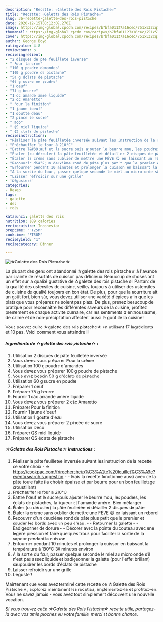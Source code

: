 ```yaml
---
description: "Recette: ☆Galette des Rois Pistache☆"
title: "Recette: ☆Galette des Rois Pistache☆"
slug: 36-recette-galette-des-rois-pistache
date: 2020-12-15T08:12:07.270Z
image: https://img-global.cpcdn.com/recipes/b7bfa01127a16cec/751x532cq70/☆galette-des-rois-pistache☆-photo-principale-de-la-recette.jpg
thumbnail: https://img-global.cpcdn.com/recipes/b7bfa01127a16cec/751x532cq70/☆galette-des-rois-pistache☆-photo-principale-de-la-recette.jpg
cover: https://img-global.cpcdn.com/recipes/b7bfa01127a16cec/751x532cq70/☆galette-des-rois-pistache☆-photo-principale-de-la-recette.jpg
author: George Boyd
ratingvalue: 4.8
reviewcount: 3
recipeingredient:
- "2 disques de pte feuillete inverse"
- " Pour la crme"
- "100 g poudre damandes"
- "100 g poudre de pistache"
- "50 g dclats de pistache"
- "60 g sucre en poudre"
- "1 oeuf"
- "75 g beurre"
- "1 cc amande amre liquide"
- "2 cc Amaretto"
- " Pour la finition"
- "1 jaune doeuf"
- "1 goutte deau"
- "2 pince de sucre"
- " Dco"
- " QS miel liquide"
- " QS clats de pistache"
recipeinstructions:
- "Réaliser la pâte feuilletée inversée suivant les instruction de la recette de votre choix  =&gt; https://cookpad.com/fr/recherche/p%C3%A2te%20feuillet%C3%A9e?event=search.suggestion  Mais la recette fonctionne aussi avec de la pâte toute faite (la choisir épaisse et pur beurre pour un bon feuilletage croustillant)"
- "Préchauffer le four à 210°C"
- "Battre l&#39;œuf et le sucre puis ajouter le beurre mou, les poudres, les éclats de pistaches, la liqueur et l&#39;amande amère. Bien mélanger"
- "Étaler (ou dérouler) la pâte feuilletée et détailler 2 disques de pâte"
- "Étaler la crème sans oublier de mettre une FÈVE 😋 en laissant un rebord"
- "Recouvrir d&#39;un deuxième rond de pâte plus petit que le premier et souder les bords avec un peu d&#39;eau.  Retourner la galette  Badigeonner de dorure  Décorer avec la pointe du couteau avec une légère pression et faire quelques trous pour faciliter la sortie de la vapeur pendant la cuisson"
- "Enfourner pendant 10 minutes et prolonger la cuisson en baissant la température à 180°C 30 minutes environ"
- "A la sortie du four, passer quelque seconde le miel au micro onde s&#39;il n&#39;est pas assez liquide et badigeonner la galette (pour l&#39;effet brillant) saupoudrer les bords d&#39;éclats de pistache"
- "Laisser refroidir sur une grille"
- "Déguster!"
categories:
- Resep
tags:
- galette
- des
- rois

katakunci: galette des rois 
nutrition: 289 calories
recipecuisine: Indonesian
preptime: "PT25M"
cooktime: "PT50M"
recipeyield: "1"
recipecategory: Dinner

---
```



![☆Galette des Rois Pistache☆](https://img-global.cpcdn.com/recipes/b7bfa01127a16cec/751x532cq70/☆galette-des-rois-pistache☆-photo-principale-de-la-recette.jpg)

La plupart des gens ont abandonné ☆galette des rois pistache☆ à l'avance par crainte de résultats de cuisson pas délicieux. Beaucoup de choses ont un effet sur la qualité gustative de ☆galette des rois pistache☆! Partant de la qualité des ustensiles de cuisine, veillez toujours à utiliser des ustensiles de cuisine de qualité toujours en bon état. De plus, pour que la nourriture ait un goût fort, bien sûr, vous devez utiliser une variété d'épices afin que les plats que vous préparez ne soient pas plats. De plus, prenez beaucoup de pratique pour reconnaître les différentes saveurs de la cuisine, profitez pleinement de chaque activité culinaire, car les sentiments d'enthousiasme, de calme et de non-précipitation affectent aussi le goût de la cuisine!

<!--inarticleads1-->

Vous pouvez cuire ☆galette des rois pistache☆ en utilisant 17 Ingrédients et 10 pas. Voici comment vous atteindre il.

##### Ingrédients de ☆galette des rois pistache☆ :

1. Utilisation 2 disques de pâte feuilletée inversée
1. Vous devez vous préparer  Pour la crème
1. Utilisation 100 g poudre d&#39;amandes
1. Vous devez vous préparer 100 g poudre de pistache
1. Vous avez besoin 50 g d&#39;éclats de pistache
1. Utilisation 60 g sucre en poudre
1. Préparer 1 oeuf
1. Préparer 75 g beurre
1. Fournir 1 càc amande amère liquide
1. Vous devez vous préparer 2 càc Amaretto
1. Préparer  Pour la finition
1. Fournir 1 jaune d&#39;oeuf
1. Utilisation 1 goutte d&#39;eau
1. Vous devez vous préparer 2 pincée de sucre
1. Utilisation  Déco
1. Préparer  QS miel liquide
1. Préparer  QS éclats de pistache




<!--inarticleads2-->

##### ☆Galette des Rois Pistache☆ instructions :

1. Réaliser la pâte feuilletée inversée suivant les instruction de la recette de votre choix  - =&gt; https://cookpad.com/fr/recherche/p%C3%A2te%20feuillet%C3%A9e?event=search.suggestion -  - Mais la recette fonctionne aussi avec de la pâte toute faite (la choisir épaisse et pur beurre pour un bon feuilletage croustillant)
1. Préchauffer le four à 210°C
1. Battre l&#39;œuf et le sucre puis ajouter le beurre mou, les poudres, les éclats de pistaches, la liqueur et l&#39;amande amère. Bien mélanger
1. Étaler (ou dérouler) la pâte feuilletée et détailler 2 disques de pâte
1. Étaler la crème sans oublier de mettre une FÈVE 😋 en laissant un rebord
1. Recouvrir d&#39;un deuxième rond de pâte plus petit que le premier et souder les bords avec un peu d&#39;eau. -  - Retourner la galette -  - Badigeonner de dorure -  - Décorer avec la pointe du couteau avec une légère pression et faire quelques trous pour faciliter la sortie de la vapeur pendant la cuisson
1. Enfourner pendant 10 minutes et prolonger la cuisson en baissant la température à 180°C 30 minutes environ
1. A la sortie du four, passer quelque seconde le miel au micro onde s&#39;il n&#39;est pas assez liquide et badigeonner la galette (pour l&#39;effet brillant) saupoudrer les bords d&#39;éclats de pistache
1. Laisser refroidir sur une grille
1. Déguster!




<!--inarticleads1-->

<p>
Maintenant que vous avez terminé cette recette de ☆Galette des Rois Pistache☆, explorez maintenant les recettes, implémentez-la et profitez-en. Vous ne savez jamais - vous avez tout simplement découvert une nouvelle vocation.
</p>

<p>
<i>Si vous trouvez cette ☆Galette des Rois Pistache☆ recette utile, partagez-la avec vos amis proches ou votre famille, merci et bonne chance.</i>
</p>
